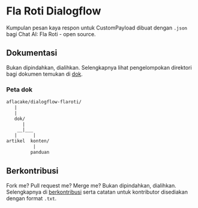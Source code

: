 # Fla Roti Dialogflow
Kumpulan pesan kaya respon untuk CustomPayload dibuat dengan `.json` bagi Chat AI: Fla Roti - open source.

## Dokumentasi
Bukan dipindahkan, dialihkan. Selengkapnya lihat pengelompokan direktori bagi dokumen temukan di [dok](https://github.com/aflacake/flaroti-dialogflow/tree/0c26c51fe20045551e9450cd1f6faf53073ed01b/dok).
### Peta dok
```txt
aflacake/dialogflow-flaroti/
   |
   |
   dok/
      |
    __|___
   |      |
artikel  konten/
          |
         panduan
```
## Berkontribusi
Fork me? Pull request me? Merge me?
Bukan dipindahkan, dialihkan. Selengkapnya di [berkontribusi](https://github.com/aflacake/flaroti-dialogflow/blob/9193b6a243e5d25afe3d03b5f05ee20c99856482/berkontribusi.md) serta catatan untuk kontributor disediakan dengan format `.txt`.

